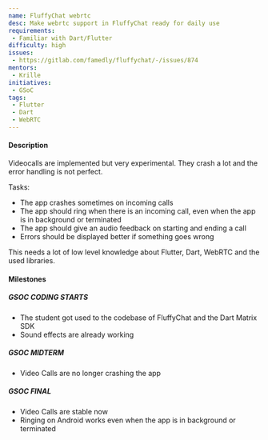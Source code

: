 ```yaml
---
name: FluffyChat webrtc
desc: Make webrtc support in FluffyChat ready for daily use
requirements:
 - Familiar with Dart/Flutter
difficulty: high
issues:
 - https://gitlab.com/famedly/fluffychat/-/issues/874
mentors:
 - Krille
initiatives:
 - GSoC
tags:
 - Flutter
 - Dart
 - WebRTC
---
```


#### Description

Videocalls are implemented but very experimental. They crash a lot and the error handling is not perfect.

Tasks:

- The app crashes sometimes on incoming calls
- The app should ring when there is an incoming call, even when the app is in background or terminated
- The app should give an audio feedback on starting and ending a call
- Errors should be displayed better if something goes wrong

This needs a lot of low level knowledge about Flutter, Dart, WebRTC and the used libraries.

#### Milestones

##### GSOC CODING STARTS

* The student got used to the codebase of FluffyChat and the Dart Matrix SDK
* Sound effects are already working

##### GSOC MIDTERM

* Video Calls are no longer crashing the app

##### GSOC FINAL

* Video Calls are stable now
* Ringing on Android works even when the app is in background or terminated

